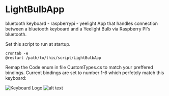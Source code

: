 # LightBulbApp
bluetooth keyboard - raspberrypi - yeelight
App that handles connection between a bluetooth keyboard and a Yeelight Bulb via Raspberry PI's bluetooth.



Set this script to run at startup.
```ShellSession
crontab -e
@restart /path/to/this/script/LightBulbApp
```


Remap the Code enum in file CustomTypes.cs to match your preffered bindings.
Current bindings are set to number 1-6 which perfetcly match this keyboard: 

![Keyboard Logo](/LightBulbApp/images/keyboard.png?raw=true)
![alt text](/LightBulbApp/images/keyboard.png?raw=true)
